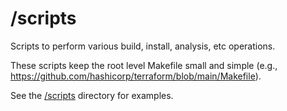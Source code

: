 # /scripts

Scripts to perform various build, install, analysis, etc operations.

These scripts keep the root level Makefile small and simple (e.g., <https://github.com/hashicorp/terraform/blob/main/Makefile>).

See the [/scripts](https://github.com/golang-standards/project-layout/blob/master/scripts/README.md) directory for examples.
